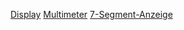 [Display](https://www.adafruit.com/product/2276)
[Multimeter](https://www.adafruit.com/product/2034)
[7-Segment-Anzeige](https://www.sparkfun.com/products/8530)
